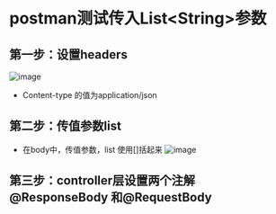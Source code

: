 # postman测试传入List\<String\>参数

## 第一步：设置headers
  ![image](https://user-images.githubusercontent.com/64882640/123889696-9dbb2780-d988-11eb-92bc-0e7fb662e79c.png)
* Content-type 的值为application/json

 ## 第二步：传值参数list<String>
* 在body中，传值参数，list<String> 使用[]括起来
  ![image](https://user-images.githubusercontent.com/64882640/123889752-b88d9c00-d988-11eb-96ce-3f67d1cbb134.png)
  
## 第三步：controller层设置两个注解@ResponseBody 和@RequestBody
